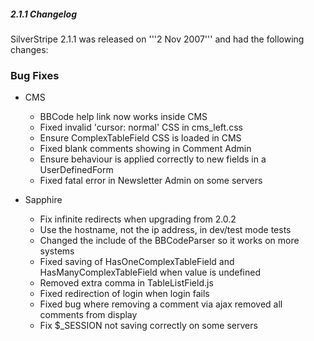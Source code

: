 ##### 2.1.1 Changelog

SilverStripe 2.1.1 was released on '''2 Nov 2007''' and had the following changes:

### Bug Fixes

*  CMS
      * BBCode help link now works inside CMS
      * Fixed invalid 'cursor: normal' CSS in cms_left.css
      * Ensure ComplexTableField CSS is loaded in CMS
      * Fixed blank comments showing in Comment Admin
      * Ensure behaviour is applied correctly to new fields in a UserDefinedForm
      * Fixed fatal error in Newsletter Admin on some servers

*  Sapphire
      * Fix infinite redirects when upgrading from 2.0.2
      * Use the hostname, not the ip address, in dev/test mode tests
      * Changed the include of the BBCodeParser so it works on more systems
      * Fixed saving of HasOneComplexTableField and HasManyComplexTableField when value is undefined
      * Removed extra comma in TableListField.js
      * Fixed redirection of login when login fails
      * Fixed bug where removing a comment via ajax removed all comments from display
      * Fix $_SESSION not saving correctly on some servers


